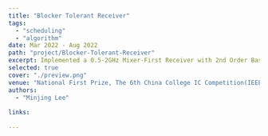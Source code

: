```yaml
---
title: "Blocker Tolerant Receiver"
tags: 
  - "scheduling"
  - "algorithm"
date: Mar 2022 - Aug 2022
path: "project/Blocker-Tolerant-Receiver"
excerpt: Implemented a 0.5-2GHz Mixer-First Receiver with 2nd Order Baseband TIA offering better selectivity and higher linearity in 65nm CMOS technology.
selected: true
cover: "./preview.png"
venue: "National First Prize, The 6th China College IC Competition(IEEE Cup)"
authors:
  - "Minjing Lee"
  
links:
  
---
```





<!-- ## Title 1 -->

<!-- ### Preview

[Preview](./preview.png) -->

<!-- ### Website

[Github](https://github.com/joint-online-judge)

## Title 2

## Title 3

## Title 4 -->
